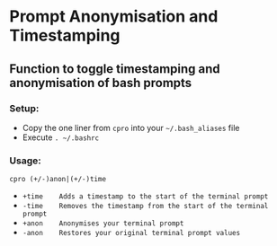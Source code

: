 # Prompt Anonymisation and Timestamping
## Function to toggle timestamping and anonymisation of bash prompts

### Setup:
* Copy the one liner from `cpro` into your `~/.bash_aliases` file
* Execute `. ~/.bashrc`

### Usage:
```cpro (+/-)anon|(+/-)time```
* `+time    Adds a timestamp to the start of the terminal prompt`
* `-time    Removes the timestamp from the start of the terminal prompt`
* `+anon    Anonymises your terminal prompt`
* `-anon    Restores your original terminal prompt values`
